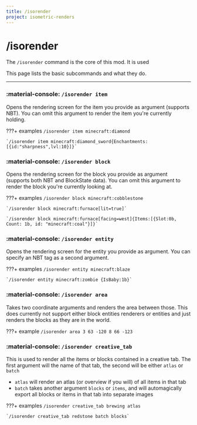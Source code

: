 ```yaml
---
title: /isorender
project: isometric-renders
---
```

# /isorender

The `/isorender` command is the core of this mod. It is used

This page lists the basic subcommands and what they do.

***
### :material-console: `/isorender item`
Opens the rendering screen for the item you provide as argument (supports NBT). You can omit this argument to render the item you're currently holding.

???+ examples
    `/isorender item minecraft:diamond`

    `/isorender item minecraft:diamond_sword{Enchantments:[{id:"sharpness",lvl:10}]}`

### :material-console: `/isorender block`
Opens the rendering screen for the block you provide as argument (supports both NBT and BlockState data). You can omit this argument to render the block you're currently looking at.

???+ examples
    `/isorender block minecraft:cobblestone`

    `/isorender block minecraft:furnace[lit=true]`

    `/isorender block minecraft:furnace[facing=west]{Items:[{Slot:0b, Count: 1b, id: "minecraft:coal"}]}`

### :material-console: `/isorender entity`
Opens the rendering screen for the entity you provide as argument. You can specify an NBT tag as a second argument.

???+ examples
    `/isorender entity minecraft:blaze`

    `/isorender entity minecraft:zombie {IsBaby:1b}`

### :material-console: `/isorender area`
Takes two coordinate arguments and renders the area between those. This does currently not support either block entities renderers or entities and just renders the blocks as they are in the world.

???+ example
    `/isorender area 3 63 -120 8 66 -123`

### :material-console: `/isorender creative_tab`
This is used to render all the items or blocks contained in a creative tab. The first argument will the name of that tab, the second will be either `atlas` or `batch`

- `atlas` will render an atlas (or overview if you will) of all items in that tab
- `batch` takes another argument `blocks` or `items`, and will automagically export all blocks or items in that tab into separate images

???+ examples
    `/isorender creative_tab brewing atlas`

    `/isorender creative_tab redstone batch blocks`